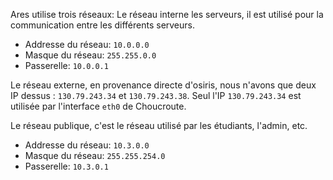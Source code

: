 Ares utilise trois réseaux:
Le réseau interne les serveurs, il est utilisé pour la communication entre les différents serveurs.
- Addresse du réseau: `10.0.0.0`
- Masque du réseau: `255.255.0.0`
- Passerelle: `10.0.0.1`

Le réseau externe, en provenance directe d'osiris, nous n'avons que deux IP dessus : `130.79.243.34` et `130.79.243.38`. Seul l'IP `130.79.243.34` est utilisée par l'interface `eth0` de Choucroute.

Le réseau publique, c'est le réseau utilisé par les étudiants, l'admin, etc.
- Addresse du réseau: `10.3.0.0`
- Masque du réseau: `255.255.254.0`
- Passerelle: `10.3.0.1`
